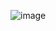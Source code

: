 ![image](https://github.com/ONicolasPrado/Cafeteria/assets/166047639/bd8aa01b-66a3-46f6-860f-85063de731da)

